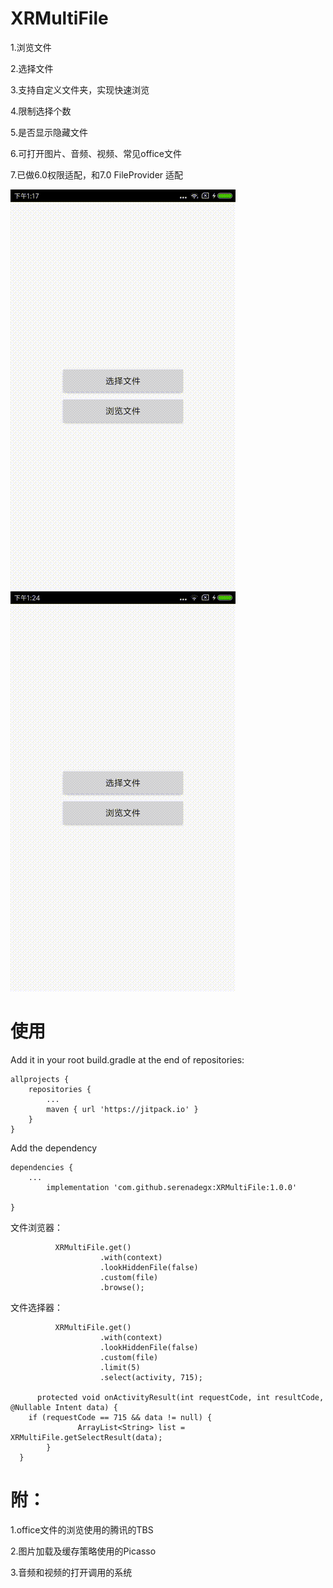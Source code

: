 # XRMultiFile

1.浏览文件

2.选择文件

3.支持自定义文件夹，实现快速浏览

4.限制选择个数

5.是否显示隐藏文件

6.可打开图片、音频、视频、常见office文件

7.已做6.0权限适配，和7.0 FileProvider 适配

![image](https://github.com/serenadegx/XRMultiFile/blob/master/1558675141407.gif)
![image](https://github.com/serenadegx/XRMultiFile/blob/master/1558675580829.gif)


# 使用

Add it in your root build.gradle at the end of repositories:

	allprojects {
		repositories {
			...
			maven { url 'https://jitpack.io' }
		}
	}
    
Add the dependency

	dependencies {
		...
	        implementation 'com.github.serenadegx:XRMultiFile:1.0.0'
		
	}


  
  文件浏览器：
  
              XRMultiFile.get()
                        .with(context)
                        .lookHiddenFile(false)
                        .custom(file)
                        .browse();
                        
   文件选择器：
   
              XRMultiFile.get()
                        .with(context)
                        .lookHiddenFile(false)
                        .custom(file)
                        .limit(5)
                        .select(activity, 715);
			
          protected void onActivityResult(int requestCode, int resultCode, @Nullable Intent data) {
		if (requestCode == 715 && data != null) {
            	   ArrayList<String> list = XRMultiFile.getSelectResult(data);
        	}
	  }
	     
# 附：

1.office文件的浏览使用的腾讯的TBS

2.图片加载及缓存策略使用的Picasso

3.音频和视频的打开调用的系统
